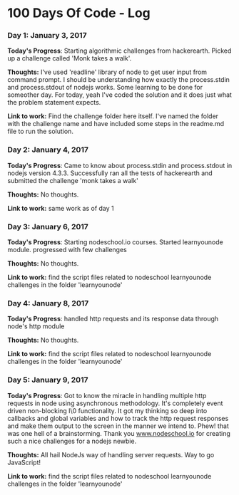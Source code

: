 # 100 Days Of Code - Log

### Day 1: January 3, 2017

**Today's Progress**: 
Starting algorithmic challenges from hackerearth. Picked up a challenge called 'Monk takes a walk'.

**Thoughts:** 
I've used 'readline' library of node to get user input from command prompt. I should be understanding how exactly the process.stdin and process.stdout of nodejs works. Some learning to be done for someother day. For today, yeah I've coded the solution and it does just what the problem statement expects. 

**Link to work:** 
Find the challenge folder here itself. I've named the folder with the challenge name and have included some steps in the readme.md file to run the solution.

### Day 2: January 4, 2017

**Today's Progress**: 
Came to know about process.stdin and process.stdout in nodejs version 4.3.3. Successfully ran all the tests of hackerearth and submitted the challenge 'monk takes a walk'

**Thoughts:** 
 No thoughts.

**Link to work:** 
same work as of day 1

### Day 3: January 6, 2017

**Today's Progress**: 
Starting nodeschool.io courses. Started learnyounode module. progressed with few challenges 

**Thoughts:** 
 No thoughts.

**Link to work:** 
find the script files related to nodeschool learnyounode challenges in the folder 'learnyounode'

### Day 4: January 8, 2017

**Today's Progress**: 
handled http requests and its response data through node's http module

**Thoughts:** 
 No thoughts.

**Link to work:** 
find the script files related to nodeschool learnyounode challenges in the folder 'learnyounode'

### Day 5: January 9, 2017

**Today's Progress**: 
Got to know the miracle in handling multiple http requests in node using asynchronous methodology. It's completely event driven non-blocking I\0 functionality. It got my thinking so deep into callbacks and global variables and how to track the http request responses and make them output to the screen in the manner we intend to. Phew! that was one hell of a brainstorming. Thank you www.nodeschool.io for creating such a nice challenges for a nodejs newbie.

**Thoughts:** 
 All hail NodeJs way of handling server requests. Way to go JavaScript! 

**Link to work:** 
find the script files related to nodeschool learnyounode challenges in the folder 'learnyounode'
